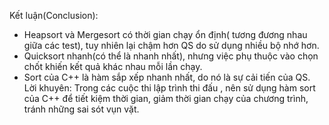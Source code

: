 Kết luận(Conclusion):
- Heapsort và Mergesort có thời gian chạy ổn định( tương đương nhau giữa các test), tuy nhiên lại chậm hơn QS do sử dụng nhiều bộ nhớ hơn.
- Quicksort nhanh(có thể là nhanh nhất), nhưng việc phụ thuộc vào chọn chốt khiến kết quả khác nhau mỗi lần chạy.
- Sort của C++ là hàm sắp xếp nhanh nhất, do nó là sự cải tiến của QS.
Lời khuyên: Trong các cuộc thi lập trình thi đấu , nên sử dụng hàm sort của C++ để tiết kiệm thời gian, giảm thời gian chạy của chương trình, tránh những sai sót vụn vặt.
